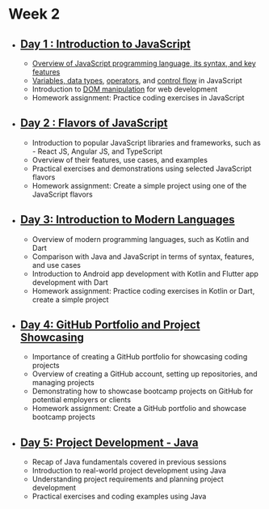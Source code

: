 # Week 2

- ## [Day 1 : Introduction to JavaScript](/Week2/Day1/)

  - [Overview of JavaScript programming language, its syntax, and key features](/Week2/Day1/Overview/)
  - [Variables, data types](/Week2/Day1/VariablesAndDatatypes/), [operators](/Week2/Day1/Operators/), and [control flow](/Week2/Day1/ControlflowStatements/) in JavaScript
  - Introduction to [DOM manipulation](/Week2/Day1/DOM/) for web development
  - Homework assignment: Practice coding exercises in JavaScript

- ## [Day 2 : Flavors of JavaScript](/Week2/Day2/)

  - Introduction to popular JavaScript libraries and frameworks, such as - React JS, Angular JS, and TypeScript
  - Overview of their features, use cases, and examples
  - Practical exercises and demonstrations using selected JavaScript flavors
  - Homework assignment: Create a simple project using one of the JavaScript flavors

- ## [Day 3: Introduction to Modern Languages](/Week2/Day3/)

  - Overview of modern programming languages, such as Kotlin and Dart
  - Comparison with Java and JavaScript in terms of syntax, features, and use cases
  - Introduction to Android app development with Kotlin and Flutter app development with Dart
  - Homework assignment: Practice coding exercises in Kotlin or Dart, create a simple project

- ## [Day 4: GitHub Portfolio and Project Showcasing](/Week2/Day4/)

  - Importance of creating a GitHub portfolio for showcasing coding projects
  - Overview of creating a GitHub account, setting up repositories, and managing projects
  - Demonstrating how to showcase bootcamp projects on GitHub for potential employers or clients
  - Homework assignment: Create a GitHub portfolio and showcase bootcamp projects

- ## [Day 5: Project Development - Java](/Week2/Day5/)
  - Recap of Java fundamentals covered in previous sessions
  - Introduction to real-world project development using Java
  - Understanding project requirements and planning project development
  - Practical exercises and coding examples using Java